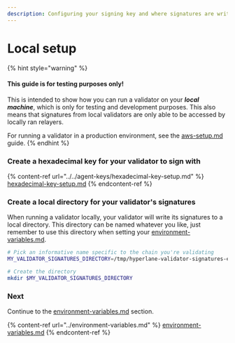 ```yaml
---
description: Configuring your signing key and where signatures are written
---
```


# Local setup

{% hint style="warning" %}
#### This guide is for testing purposes only!

This is intended to show how you can run a validator on your _**local machine**_, which is only for testing and development purposes. This also means that signatures from local validators are only able to be accessed by locally ran relayers.

For running a validator in a production environment, see the [aws-setup.md](aws-setup.md "mention") guide.
{% endhint %}

### Create a hexadecimal key for your validator to sign with

{% content-ref url="../../agent-keys/hexadecimal-key-setup.md" %}
[hexadecimal-key-setup.md](../../agent-keys/hexadecimal-key-setup.md)
{% endcontent-ref %}

### Create a local directory for your validator's signatures

When running a validator locally, your validator will write its signatures to a local directory. This directory can be named whatever you like, just remember to use this directory when setting your [environment-variables.md](../environment-variables.md "mention").

```sh
# Pick an informative name specific to the chain you're validating
MY_VALIDATOR_SIGNATURES_DIRECTORY=/tmp/hyperlane-validator-signatures-ethereum

# Create the directory
mkdir $MY_VALIDATOR_SIGNATURES_DIRECTORY
```

### Next

Continue to the [environment-variables.md](../environment-variables.md "mention") section.

{% content-ref url="../environment-variables.md" %}
[environment-variables.md](../environment-variables.md)
{% endcontent-ref %}
